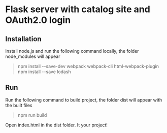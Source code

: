 # Flask server with catalog site and OAuth2.0 login

## Installation
Install node.js and run the following command locally, the folder node_modules will appear
> npm install --save-dev webpack webpack-cli html-webpack-plugin
> npm install --save lodash

## Run
Run the following command to build project, the folder dist will appear with the built files
> npm run build

Open index.html in the dist folder. It your project!
